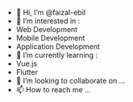 - 👋 Hi, I’m @faizal-ebil
- 👀 I’m interested in :
- Web Development
- Mobile Development
- Application Development
- 🌱 I’m currently learning :
- Vue.js
- Flutter
- 💞️ I’m looking to collaborate on ...
- 📫 How to reach me ...

<!---
faizal-ebil/faizal-ebil is a ✨ special ✨ repository because its `README.md` (this file) appears on your GitHub profile.
You can click the Preview link to take a look at your changes.
--->
